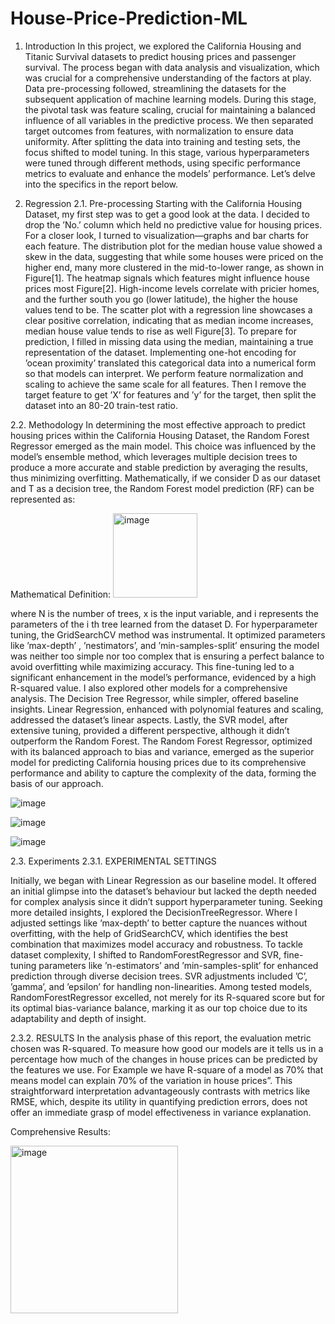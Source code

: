 # House-Price-Prediction-ML


1. Introduction
In this project, we explored the California Housing and Titanic Survival datasets to predict housing prices and passenger
survival. The process began with data analysis and visualization, which was crucial for a comprehensive understanding
of the factors at play. Data pre-processing followed, streamlining the datasets for the subsequent application of machine
learning models. During this stage, the pivotal task was feature scaling, crucial for maintaining a balanced influence of all
variables in the predictive process. We then separated target outcomes from features, with normalization to ensure data
uniformity. After splitting the data into training and testing sets, the focus shifted to model tuning. In this stage, various
hyperparameters were tuned through different methods, using specific performance metrics to evaluate and enhance the
models’ performance. Let’s delve into the specifics in the report below.


3. Regression
2.1. Pre-processing
Starting with the California Housing Dataset, my first step was to get a good look at the data. I decided to drop the ’No.’
column which held no predictive value for housing prices. For a closer look, I turned to visualization—graphs and bar
charts for each feature. The distribution plot for the median house value showed a skew in the data, suggesting that while
some houses were priced on the higher end, many more clustered in the mid-to-lower range, as shown in Figure[1].
The heatmap signals which features might influence house prices most Figure[2]. High-income levels correlate with
pricier homes, and the further south you go (lower latitude), the higher the house values tend to be. The scatter plot with
a regression line showcases a clear positive correlation, indicating that as median income increases, median house value
tends to rise as well Figure[3]. To prepare for prediction, I filled in missing data using the median, maintaining a true
representation of the dataset. Implementing one-hot encoding for ’ocean proximity’ translated this categorical data into a
numerical form so that models can interpret. We perform feature normalization and scaling to achieve the same scale for
all features. Then I remove the target feature to get ’X’ for features and ’y’ for the target, then split the dataset into an
80-20 train-test ratio.

   
2.2. Methodology
In determining the most effective approach to predict housing prices within the California Housing Dataset, the Random
Forest Regressor emerged as the main model. This choice was influenced by the model’s ensemble method, which leverages
multiple decision trees to produce a more accurate and stable prediction by averaging the results, thus minimizing
overfitting. Mathematically, if we consider D as our dataset and T as a decision tree, the Random Forest model prediction
(RF) can be represented as:


Mathematical Definition:
<img width="135" alt="image" src="https://github.com/user-attachments/assets/41abe81a-2f37-44bb-bc04-a7cb16c60ab7">

where N is the number of trees, x is the input variable, and i represents the parameters of the i th tree learned from the
dataset D.
For hyperparameter tuning, the GridSearchCV method was instrumental. It optimized parameters like ’max-depth’ , ’nestimators’, and ’min-samples-split’ ensuring the model was neither too simple nor too complex that is ensuring a perfect
balance to avoid overfitting while maximizing accuracy. This fine-tuning led to a significant enhancement in the model’s
performance, evidenced by a high R-squared value. I also explored other models for a comprehensive analysis. The Decision
Tree Regressor, while simpler, offered baseline insights. Linear Regression, enhanced with polynomial features
and scaling, addressed the dataset’s linear aspects. Lastly, the SVR model, after extensive tuning, provided a different
perspective, although it didn’t outperform the Random Forest. The Random Forest Regressor, optimized with its balanced
approach to bias and variance, emerged as the superior model for predicting California housing prices due to its
comprehensive performance and ability to capture the complexity of the data, forming the basis of our approach.

![image](https://github.com/user-attachments/assets/4ae09de1-7984-4b30-84c2-44ea8123cd1f)

![image](https://github.com/user-attachments/assets/dda93bd9-1ea5-4865-b6f9-9d4adc97b011)

![image](https://github.com/user-attachments/assets/8f15ee34-2491-4a4c-9b32-c82a78c509b4)

2.3. Experiments
2.3.1. EXPERIMENTAL SETTINGS


Initially, we began with Linear Regression as our baseline model. It offered an initial glimpse into the dataset’s behaviour
but lacked the depth needed for complex analysis since it didn’t support hyperparameter tuning. Seeking more detailed
insights, I explored the DecisionTreeRegressor. Where I adjusted settings like ’max-depth’ to better capture the nuances
without overfitting, with the help of GridSearchCV, which identifies the best combination that maximizes model accuracy
and robustness.
To tackle dataset complexity, I shifted to RandomForestRegressor and SVR, fine-tuning parameters like ’n-estimators’
and ’min-samples-split’ for enhanced prediction through diverse decision trees. SVR adjustments included ’C’, ’gamma’,
and ’epsilon’ for handling non-linearities. Among tested models, RandomForestRegressor excelled, not merely for its
R-squared score but for its optimal bias-variance balance, marking it as our top choice due to its adaptability and depth of
insight.



2.3.2. RESULTS
In the analysis phase of this report, the evaluation metric chosen was R-squared. To measure how good our models are it
tells us in a percentage how much of the changes in house prices can be predicted by the features we use. For Example we
have R-square of a model as 70% that means model can explain 70% of the variation in house prices”. This straightforward
interpretation advantageously contrasts with metrics like RMSE, which, despite its utility in quantifying prediction errors,
does not offer an immediate grasp of model effectiveness in variance explanation.


Comprehensive Results:

<img width="268" alt="image" src="https://github.com/user-attachments/assets/df5abead-5b7e-4bdd-94b8-5f0000a97ea6">







